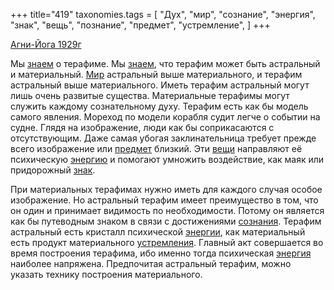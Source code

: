 +++
title="419"
taxonomies.tags = [
 "Дух",
 "мир",
 "сознание",
 "энергия",
 "знак",
 "вещь",
 "познание",
 "предмет",
 "устремление",
]
+++

[Агни-Йога 1929г](/agni/1929)

Мы [знаем](/tags/познание) о терафиме. Мы [знаем](/tags/познание), что терафим может быть астральный и материальный. [Мир](/tags/мир) астральный выше материального, и терафим астральный выше материального. Иметь терафим астральный могут лишь очень развитые существа. Материальные терафимы могут служить каждому сознательному духу. Терафим есть как бы модель самого явления. Мореход по модели корабля судит легче о событии на судне. Глядя на изображение, люди как бы соприкасаются с отсутствующим. Даже самая убогая заклинательница требует прежде всего изображение или [предмет](/tags/предмет) близкий. Эти [вещи](/tags/вещь) направляют её психическую [энергию](/tags/[энергия](/tags/энергия)) и помогают умножить воздействие, как маяк или придорожный [знак](/tags/знак).   

При материальных терафимах нужно иметь для каждого случая особое изображение. Но астральный терафим имеет преимущество в том, что он один и принимает видимость по необходимости. Потому он является как бы путеводным знаком в связи с достижениями [сознания](/tags/сознание). Терафим астральный есть кристалл психической [энергии](/tags/[энергия](/tags/энергия)), как материальный есть продукт материального [устремления](/tags/устремление). Главный акт совершается во время построения терафима, ибо именно тогда психическая [энергия](/tags/энергия) наиболее напряжена. Предпочитая астральный терафим, можно указать технику построения материального.